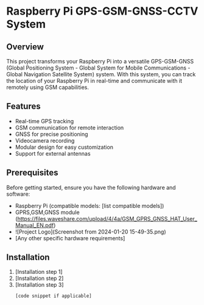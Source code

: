# Raspberry Pi GPS-GSM-GNSS-CCTV System

## Overview

This project transforms your Raspberry Pi into a versatile GPS-GSM-GNSS (Global Positioning System - Global System for Mobile Communications - Global Navigation Satellite System) system. With this system, you can track the location of your Raspberry Pi in real-time and communicate with it remotely using GSM capabilities.

## Features

- Real-time GPS tracking
- GSM communication for remote interaction
- GNSS for precise positioning
- Videocamera recording
- Modular design for easy customization
- Support for external antennas

## Prerequisites

Before getting started, ensure you have the following hardware and software:

- Raspberry Pi (compatible models: [list compatible models])
- GPRS,GSM,GNSS module (https://files.waveshare.com/upload/4/4a/GSM_GPRS_GNSS_HAT_User_Manual_EN.pdf)
- ![Project Logo](Screenshot from 2024-01-20 15-49-35.png)
- [Any other specific hardware requirements]

## Installation

1. [Installation step 1]
2. [Installation step 2]
3. [Installation step 3]
   ```bash
   [code snippet if applicable]
